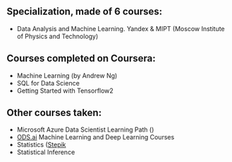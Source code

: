 ## Specialization, made of 6 courses:
* Data Analysis and Machine Learning. Yandex & MIPT (Moscow Institute of Physics and Technology)

## Courses completed on Coursera:
* Machine Learning (by Andrew Ng)
* SQL for Data Science
* Getting Started with Tensorflow2

## Other courses taken:
* Microsoft Azure Data Scientist Learning Path ()
* [ODS.ai](https://ods.ai/) Machine Learning and Deep Learning Courses
* Statistics ([Stepik](https://stepik.org/)
* Statistical Inference
